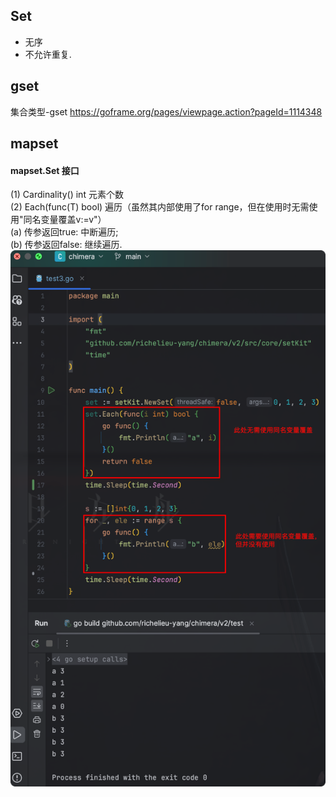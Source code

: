 ## Set
* 无序
* 不允许重复.

## gset
集合类型-gset
    https://goframe.org/pages/viewpage.action?pageId=1114348

## mapset
#### mapset.Set 接口
(1) Cardinality() int   元素个数  
(2) Each(func(T) bool)  遍历（虽然其内部使用了for range，但在使用时无需使用"同名变量覆盖v:=v"）  
        (a) 传参返回true:     中断遍历;  
        (b) 传参返回false:    继续遍历.  
![_img.png](_img.png)
